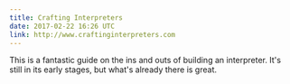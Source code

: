 ```yaml
---
title: Crafting Interpreters
date: 2017-02-22 16:26 UTC
link: http://www.craftinginterpreters.com
---
```


This is a fantastic guide on the ins and outs of building an interpreter. It's still in its early stages, but what's already there is great.

